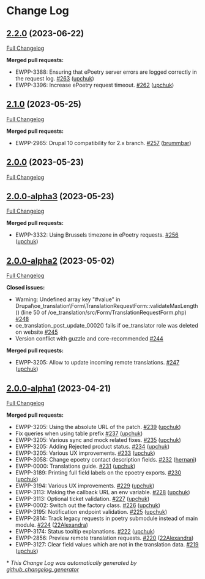 # Change Log

## [2.2.0](https://github.com/openeuropa/oe_translation/tree/2.2.0) (2023-06-22)
[Full Changelog](https://github.com/openeuropa/oe_translation/compare/2.1.0...2.2.0)

**Merged pull requests:**

- EWPP-3388: Ensuring that ePoetry server errors are logged correctly in the request log. [\#263](https://github.com/openeuropa/oe_translation/pull/263) ([upchuk](https://github.com/upchuk))
- EWPP-3396: Increase ePoetry request timeout. [\#262](https://github.com/openeuropa/oe_translation/pull/262) ([upchuk](https://github.com/upchuk))

## [2.1.0](https://github.com/openeuropa/oe_translation/tree/2.1.0) (2023-05-25)
[Full Changelog](https://github.com/openeuropa/oe_translation/compare/2.0.0...2.1.0)

**Merged pull requests:**

- EWPP-2965: Drupal 10 compatibility for 2.x branch. [\#257](https://github.com/openeuropa/oe_translation/pull/257) ([brummbar](https://github.com/brummbar))

## [2.0.0](https://github.com/openeuropa/oe_translation/tree/2.0.0) (2023-05-23)
[Full Changelog](https://github.com/openeuropa/oe_translation/compare/2.0.0-alpha3...2.0.0)

## [2.0.0-alpha3](https://github.com/openeuropa/oe_translation/tree/2.0.0-alpha3) (2023-05-23)
[Full Changelog](https://github.com/openeuropa/oe_translation/compare/2.0.0-alpha2...2.0.0-alpha3)

**Merged pull requests:**

- EWPP-3332: Using Brussels timezone in ePoetry requests. [\#256](https://github.com/openeuropa/oe_translation/pull/256) ([upchuk](https://github.com/upchuk))

## [2.0.0-alpha2](https://github.com/openeuropa/oe_translation/tree/2.0.0-alpha2) (2023-05-02)
[Full Changelog](https://github.com/openeuropa/oe_translation/compare/2.0.0-alpha1...2.0.0-alpha2)

**Closed issues:**

- Warning: Undefined array key "\#value" in Drupal\oe\_translation\Form\TranslationRequestForm::validateMaxLength\(\) \(line 50 of /oe\_translation/src/Form/TranslationRequestForm.php\) [\#248](https://github.com/openeuropa/oe_translation/issues/248)
- oe\_translation\_post\_update\_0002\(\) fails if oe\_translator role was deleted on website [\#245](https://github.com/openeuropa/oe_translation/issues/245)
- Version conflict with guzzle and core-recommended [\#244](https://github.com/openeuropa/oe_translation/issues/244)

**Merged pull requests:**

- EWPP-3205: Allow to update incoming remote translations. [\#247](https://github.com/openeuropa/oe_translation/pull/247) ([upchuk](https://github.com/upchuk))

## [2.0.0-alpha1](https://github.com/openeuropa/oe_translation/tree/2.0.0-alpha1) (2023-04-21)
[Full Changelog](https://github.com/openeuropa/oe_translation/compare/0.20.0...2.0.0-alpha1)

**Merged pull requests:**

- EWPP-3205: Using the absolute URL of the patch. [\#239](https://github.com/openeuropa/oe_translation/pull/239) ([upchuk](https://github.com/upchuk))
- Fix queries when using table prefix [\#237](https://github.com/openeuropa/oe_translation/pull/237) ([upchuk](https://github.com/upchuk))
- EWPP-3205: Various sync and mock related fixes. [\#235](https://github.com/openeuropa/oe_translation/pull/235) ([upchuk](https://github.com/upchuk))
- EWPP-3205: Adding Rejected product status. [\#234](https://github.com/openeuropa/oe_translation/pull/234) ([upchuk](https://github.com/upchuk))
- EWPP-3205: Various UX improvements. [\#233](https://github.com/openeuropa/oe_translation/pull/233) ([upchuk](https://github.com/upchuk))
- EWPP-3058: Change epoetry contact description fields. [\#232](https://github.com/openeuropa/oe_translation/pull/232) ([hernani](https://github.com/hernani))
- EWPP-0000: Translations guide. [\#231](https://github.com/openeuropa/oe_translation/pull/231) ([upchuk](https://github.com/upchuk))
- EWPP-3189: Printing full field labels on the epoetry exports. [\#230](https://github.com/openeuropa/oe_translation/pull/230) ([upchuk](https://github.com/upchuk))
- EWPP-3194: Various UX improvements. [\#229](https://github.com/openeuropa/oe_translation/pull/229) ([upchuk](https://github.com/upchuk))
- EWPP-3113: Making the callback URL an env variable. [\#228](https://github.com/openeuropa/oe_translation/pull/228) ([upchuk](https://github.com/upchuk))
- EWPP-3113: Optional ticket validation. [\#227](https://github.com/openeuropa/oe_translation/pull/227) ([upchuk](https://github.com/upchuk))
- EWPP-0002: Switch out the factory class. [\#226](https://github.com/openeuropa/oe_translation/pull/226) ([upchuk](https://github.com/upchuk))
- EWPP-3195: Notification endpoint validation. [\#225](https://github.com/openeuropa/oe_translation/pull/225) ([upchuk](https://github.com/upchuk))
- EWPP-2814: Track legacy requests in poetry submodule instead of main module. [\#224](https://github.com/openeuropa/oe_translation/pull/224) ([22Alexandra](https://github.com/22Alexandra))
- EWPP-3174: Status tooltip explanations. [\#222](https://github.com/openeuropa/oe_translation/pull/222) ([upchuk](https://github.com/upchuk))
- EWPP-2856: Preview remote translation requests. [\#220](https://github.com/openeuropa/oe_translation/pull/220) ([22Alexandra](https://github.com/22Alexandra))
- EWPP-3127: Clear field values which are not in the translation data. [\#219](https://github.com/openeuropa/oe_translation/pull/219) ([upchuk](https://github.com/upchuk))



\* *This Change Log was automatically generated by [github_changelog_generator](https://github.com/skywinder/Github-Changelog-Generator)*